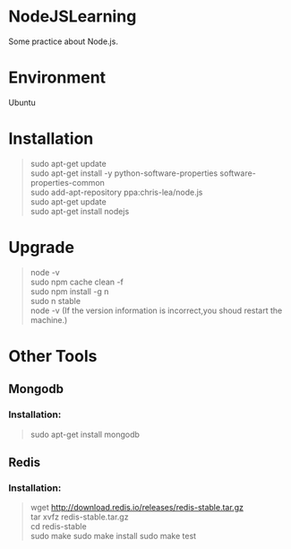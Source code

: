 # NodeJSLearning
Some practice about Node.js.

# Environment
Ubuntu

# Installation
>sudo apt-get update  
>sudo apt-get install -y python-software-properties software-properties-common  
>sudo add-apt-repository ppa:chris-lea/node.js  
>sudo apt-get update  
>sudo apt-get install nodejs  

# Upgrade
>node -v  
>sudo npm cache clean -f  
>sudo npm install -g n  
>sudo n stable  
>node -v  (If the version information is incorrect,you shoud restart the machine.)

# Other Tools

## Mongodb
### Installation:
>sudo apt-get install mongodb

## Redis
### Installation:
>wget http://download.redis.io/releases/redis-stable.tar.gz  
>tar xvfz redis-stable.tar.gz  
>cd redis-stable  
>sudo make
>sudo make install
>sudo make test

